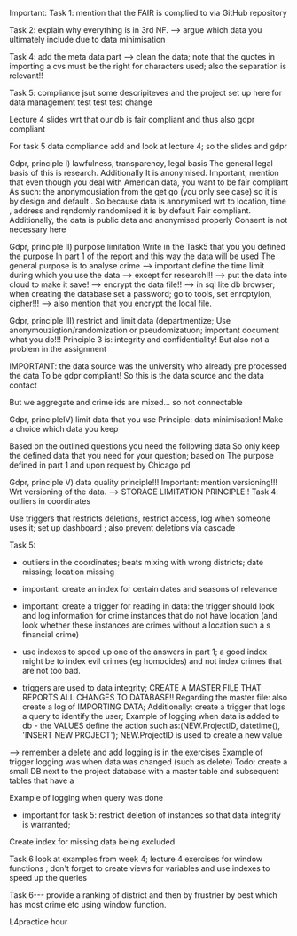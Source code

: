 Important:
Task 1: mention that the FAIR is complied to via GitHub repository 

Task 2: explain why everything is in 3rd NF. 
--> argue which data you ultimately include due to data minimisation 

Task 4: add the meta data part 
--> clean the data; note that the quotes in importing a cvs must be the right for characters used; also the separation is relevant!!

Task 5: compliance 
jsut some descripiteves and the project set up here for data management 
test test test change

Lecture 4 slides wrt that our db is fair compliant and thus also gdpr compliant 

For task 5 data compliance add and look at lecture 4; so the slides and gdpr


Gdpr, principle I) lawfulness, transparency, legal basis
The general legal basis of this is research. Additionally It is anonymised.
Important; mention that even though you deal with American data, you want to be fair compliant
As such: the anonymousiation from the get go (you only see case) so it is by design and default
. So because data is anonymised wrt to location, time , address and rqndomly  randomised it is by default 
Fair compliant.
Additionally, the data is public data and anonymised properly
Consent is not necessary here 

Gdpr, principle II) purpose limitation
Write in the Task5 that you you defined the purpose
In part 1 of the report and this way the data will be used 
The general purpose is to analyse crime 
--> important define the time limit during which you use the data
--> except for research!!!
--> put the data into cloud to make it save! 
--> encrypt the data file!! 
--> in sql lite db browser; when creating the database set a password; go to tools, set enrcptyion, cipher!!!
--> also mention that you encrypt the local file.

Gdpr, principle III) restrict and limit data (departmentize;
Use anonymouziqtion/randomization or pseudomizatuon; important document what you do!!!
Principle 3 is: integrity and confidentiality! 
But also not a problem in the assignment 


IMPORTANT: the data source was the university who already pre processed the data
To be gdpr compliant! So this is the data source and the data contact

But we aggregate and crime ids are mixed... so not connectable 

Gdpr, principleIV) limit data that you use
Principle: data minimisation! Make a choice which data you keep

Based on the outlined questions you need the following data
So only keep the defined data that you need for your question; based on 
The purpose defined in part 1 and upon request by Chicago pd 


Gdpr, principle V) data quality principle!!!
Important: mention versioning!!! Wrt versioning of the data.
--> STORAGE LIMITATION PRINCIPLE!!
 Task 4: outliers in coordinates 


Use triggers that restricts deletions, restrict access, log when someone uses it; set up dashboard  ; also prevent deletions via cascade 



Task 5: 
- outliers in the coordinates; beats mixing with wrong districts; date missing; location missing

- important: create an index for certain dates and seasons of relevance

- important: create a trigger for reading in data: the trigger  should look and log information for crime instances that do not have location (and look whether these instances are crimes without a location such a s financial crime)

- use indexes to speed up one of the answers in part 1; a good index might be to index evil crimes (eg homocides) and not index crimes that are not too bad. 

- triggers are used to data integrity; CREATE A MASTER FILE THAT REPORTS ALL CHANGES TO DATABASE!!
Regarding the master file: also create a log of IMPORTING DATA;
Additionally: create a trigger that logs a query to identify the user;
Example of logging when data is added to db - the VALUES define the action such as:(NEW.ProjectID, datetime(), 'INSERT NEW PROJECT'); NEW.ProjectID is used to create a new value

--> remember a delete and add logging is in the exercises 
Example of trigger logging was when data was changed (such as delete)
Todo: create a small DB next to the project database with a master table and subsequent tables that have a

Example of logging when query was done 


- important for task 5: restrict deletion of instances so that data integrity is warranted;

Create index for missing data being excluded


Task 6 look at examples from week 4; lecture 4 exercises for window functions ; don't forget to create views for variables and use indexes to speed up the queries 

Task 6--- provide a ranking of district and then by frustrier by best which has most crime etc using window function.


L4practice hour
